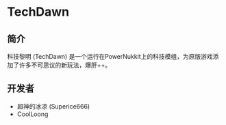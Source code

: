 # TechDawn

## 简介

科技黎明 (TechDawn) 是一个运行在PowerNukkit上的科技模组，为原版游戏添加了许多不可思议的新玩法，爆肝++。

## 开发者

- 超神的冰凉 (Superice666)
- CoolLoong

